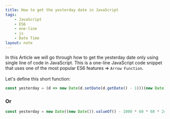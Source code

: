 ```yaml
---
title: How to get the yesterday date in JavaScript
tags:
    - JavaScript
    - ES6
    - one-line
    - js
    - Date Time
layout: note
---
```




In this Article we will go through how to get the yesterday date only using single line of code in JavaScript.
This is a one-line JavaScript code snippet that uses one of the most popular ES6 features => `Arrow Function`.
<br/>
<br/>
Let's define this short function:

```js {.wrap}
const yesterday = (d => new Date(d.setDate(d.getDate() - 1)))(new Date);
```

### Or

```js {.wrap}
const yesterday = new Date((new Date()).valueOf() - 1000 * 60 * 60 * 24);
```